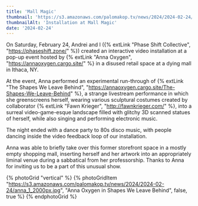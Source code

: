 ```yaml
---
title: 'Mall Magic'
thumbnail: 'https://s3.amazonaws.com/palomakop.tv/news/2024/2024-02-24/mall_magic.jpg'
thumbnailAlt: 'Installation at Mall Magic'
date: '2024-02-24'
---
```


On Saturday, February 24, Andrei and I ({% extLink "Phase Shift Collective", "https://phaseshift.zone/" %}) created an interactive video installation at a pop-up event hosted by {% extLink "Anna Oxygen", "https://annaoxygen.cargo.site/" %} in a disused retail space at a dying mall in Ithaca, NY.

At the event, Anna performed an experimental run-through of {% extLink "The Shapes We Leave Behind", "https://annaoxygen.cargo.site/The-Shapes-We-Leave-Behind" %}, a strange livestream performance in which she greenscreens herself, wearing various sculptural costumes created by collaborator {% extLink "Fawn Krieger", "http://fawnkrieger.com/" %}, into a surreal video-game-esque landscape filled with glitchy 3D scanned statues of herself, while also singing and performing electronic music.

The night ended with a dance party to 80s disco music, with people dancing inside the video feedback loop of our installation.

Anna was able to briefly take over this former storefront space in a mostly empty shopping mall, inserting herself and her artwork into an appropriately liminal venue during a sabbatical from her professorship. Thanks to Anna for inviting us to be a part of this unusual show.

{% photoGrid "vertical" %}
{% photoGridItem "https://s3.amazonaws.com/palomakop.tv/news/2024/2024-02-24/anna_1_2000px.jpg", "Anna Oxygen in Shapes We Leave Behind", false, true %}
{% endphotoGrid %}
